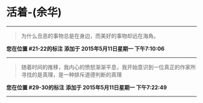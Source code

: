 # 活着-(余华)

---

> 为什么丑恶的事物总是在身边，而美好的事物却远在海角。

**您在位置 #21-22的标注** **添加于 2015年5月11日星期一 下午7:10:06**

---

> 随着时间的推移，我内心的愤怒渐渐平息，我开始意识到一位真正的作家所寻找的是真理，是一种排斥道德判断的真理

**您在位置 #29-30的标注** **添加于 2015年5月11日星期一 下午7:22:49**

---

